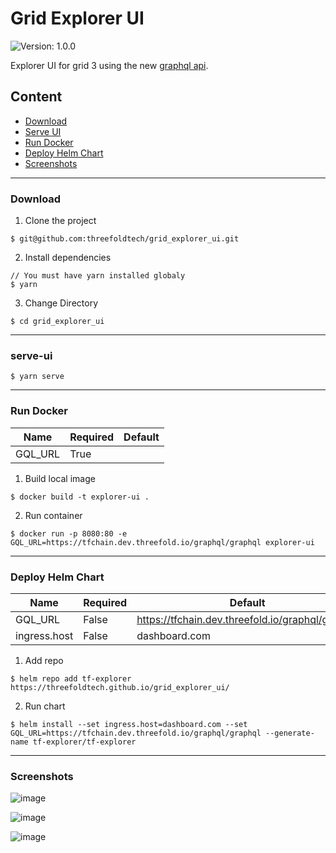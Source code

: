 # Grid Explorer UI

![Version: 1.0.0](https://img.shields.io/badge/Version-1.0.0-informational?style=flat-square)

Explorer UI for grid 3 using the new [graphql api](https://tfchain.dev.threefold.io/graphql/graphql).

## Content

- [Download](#download)
- [Serve UI](#serve-ui)
- [Run Docker](#run-docker)
- [Deploy Helm Chart](#deploy-helm-chart)
- [Screenshots](#screenshots)

---

### Download

1. Clone the project

```
$ git@github.com:threefoldtech/grid_explorer_ui.git
```

2. Install dependencies

```
// You must have yarn installed globaly
$ yarn
```

3. Change Directory

```
$ cd grid_explorer_ui
```

---

### serve-ui

```
$ yarn serve
```

---

### Run Docker

| Name    | Required | Default |
| ------- | -------- | ------- |
| GQL_URL | True     |         |

1. Build local image

```
$ docker build -t explorer-ui .
```

2. Run container

```
$ docker run -p 8080:80 -e GQL_URL=https://tfchain.dev.threefold.io/graphql/graphql explorer-ui
```

---

### Deploy Helm Chart

| Name         | Required | Default                                  |
| ------------ | -------- | ---------------------------------------- |
| GQL_URL      | False    | https://tfchain.dev.threefold.io/graphql/graphql |
| ingress.host | False    | dashboard.com                            |

1. Add repo

```
$ helm repo add tf-explorer https://threefoldtech.github.io/grid_explorer_ui/
```

2. Run chart

```
$ helm install --set ingress.host=dashboard.com --set GQL_URL=https://tfchain.dev.threefold.io/graphql/graphql --generate-name tf-explorer/tf-explorer
```

---

### Screenshots

![image](https://user-images.githubusercontent.com/64129/130027646-16317aee-624a-4e85-ae90-3935199c93f3.png)

![image](https://user-images.githubusercontent.com/64129/130027811-4cf6dc1b-a65f-40fc-a101-801e137248fb.png)

![image](https://user-images.githubusercontent.com/64129/130027767-3bd54133-5a8b-4fa6-a0a9-818c305c2ecd.png)
